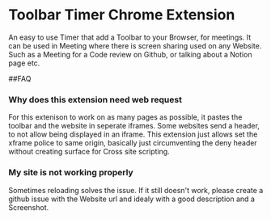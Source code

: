 # Toolbar Timer Chrome Extension
An easy to use Timer that add a Toolbar to your Browser, for meetings.
It can be used in Meeting where there is screen sharing used on any Website.
Such as a Meeting for a Code review on Github, or talking about a Notion page etc.

##FAQ

### Why does this extension need web request
For this extenison to work on as many pages as possible, it pastes the toolbar and the website in seperate iframes.
Some websites send a header, to not allow being displayed in an iframe.
This extension just allows set the xframe police to same origin, basically just circumventing the deny header without creating surface for Cross site scripting.


### My site is not working properly
Sometimes reloading solves the issue.
If it still doesn't work, please create a github issue with the Website url
and idealy with a good description and a Screenshot. 
